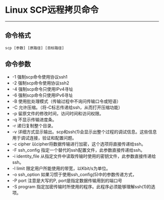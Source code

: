 # Linux SCP远程拷贝命令

___

## 命令格式

`scp [参数] [原路径] [目标路径]`

## 命令参数

- -1 强制scp命令使用协议ssh1
- -2 强制scp命令使用协议ssh2
- -4 强制scp命令只使用IPv4寻址
- -6 强制scp命令只使用IPv6寻址
- -B 使用批处理模式（传输过程中不询问传输口令或短语）
- -C 允许压缩。（将-C标志传递给ssh，从而打开压缩功能）
- -p 留原文件的修改时间，访问时间和访问权限。
- -q 不显示传输进度条。
- -r 递归复制整个目录。
- -v 详细方式显示输出。scp和ssh(1)会显示出整个过程的调试信息。这些信息用于调试连接，验证和配置问题。
- -c cipher 以cipher将数据传输进行加密，这个选项将直接传递给ssh。
- -F ssh_config 指定一个替代的ssh配置文件，此参数直接传递给ssh。
- -i identity_file 从指定文件中读取传输时使用的密钥文件，此参数直接传递给ssh。
- -l limit 限定用户所能使用的带宽，以Kbit/s为单位。
- -o ssh_option 如果习惯于使用ssh_config(5)中的参数传递方式，
- -P port 注意是大写的P, port是指定数据传输用到的端口号
- -S program 指定加密传输时所使用的程序。此程序必须能够理解ssh(1)的选项。